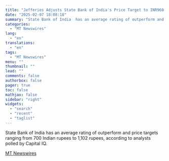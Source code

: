 ```yaml
---
title: "Jefferies Adjusts State Bank of India's Price Target to INR960 From INR970, Keeps at Buy"
date: "2025-02-07 18:08:18"
summary: "State Bank of India  has an average rating of outperform and price targets ranging from 700 Indian rupees to 1,102 rupees, according to analysts polled by Capital IQ."
categories:
  - "MT Newswires"
lang:
  - "en"
translations:
  - "en"
tags:
  - "MT Newswires"
menu: ""
thumbnail: ""
lead: ""
comments: false
authorbox: false
pager: true
toc: false
mathjax: false
sidebar: "right"
widgets:
  - "search"
  - "recent"
  - "taglist"
---
```


State Bank of India has an average rating of outperform and price targets ranging from 700 Indian rupees to 1,102 rupees, according to analysts polled by Capital IQ.

[MT Newswires](https://www.tradingview.com/news/mtnewswires.com:20250207:G2465009:0/)
